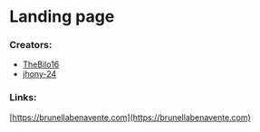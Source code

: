 # Landing page

### Creators:
* [TheBilo16](https://github.com/theBilo16)
* [jhony-24](https://github.com/jhony-24)

### Links:
[https://brunellabenavente.com](https://brunellabenavente.com)
